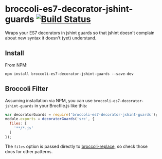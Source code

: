 # broccoli-es7-decorator-jshint-guards [![Build Status](https://secure.travis-ci.org/machty/broccoli-es7-decorator-jshint-guards.png?branch=master)](http://travis-ci.org/machty/broccoli-es7-decorator-jshint-guards)

Wraps your ES7 decorators in jshint guards so that jshint doesn't
complain about new syntax it doesn't (yet) understand.

## Install

From NPM:

```shell
npm install broccoli-es7-decorator-jshint-guards --save-dev
```

## Broccoli Filter

Assuming installation via NPM, you can use `broccoli-es7-decorator-jshint-guards` in your Brocfile.js like this:

```javascript
var decoratorGuards = require('broccoli-es7-decorator-jshint-guards');
module.exports = decoratorGuards('src', {
  files: [
    '**/*.js'
  ]
});
```

The `files` option is passed directly to
[broccoli-replace](https://github.com/outaTiME/broccoli-replace), so
check those docs for other patterns.

